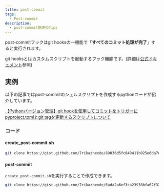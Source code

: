 ```yaml
---
title: post-commit
tags:
  - Post-commit
description:
  - post-commit関連のTips
---
```


post-commitフックはgit hooksの一機能で「**すべてのコミット処理が完了**」すると実行されます。

git hooksとはカスタムスクリプトを起動するフック機能です。(詳細は[公式ドキュメント](https://git-scm.com/book/ja/v2/Git-%E3%81%AE%E3%82%AB%E3%82%B9%E3%82%BF%E3%83%9E%E3%82%A4%E3%82%BA-Git-%E3%83%95%E3%83%83%E3%82%AF)参照)

## 実例

以下の記事ではpost-commitのシェルスクリプトを作成するpythonコードが紹介しています。

[【Pythonバージョン管理】git hookを使用してコミットをトリガーにpyproject.tomlとgit tagを更新するスクリプトについて](https://7rikazhexde-techlog.hatenablog.com/entry/2023/06/10/005231)

### コード

#### create_post-commit.sh

```bash
git clone https://gist.github.com/7rikazhexde/89036d5fc849411b925e6da7d4986b52
```

<script src="https://gist.github.com/7rikazhexde/89036d5fc849411b925e6da7d4986b52.js"></script>

#### post-commit

`create_post-commit.sh`を実行することで作成できます。

```bash
git clone https://gist.github.com/7rikazhexde/6ada2a6ef3ca23938bfa62f32e3fbed8
```

<script src="https://gist.github.com/7rikazhexde/3d786d926fcb19edd807ebb6e9c96df1.js"></script>
